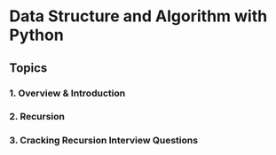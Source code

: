 # Data Structure and Algorithm with Python

## Topics
### 1. Overview & Introduction
### 2. Recursion
### 3. Cracking Recursion Interview Questions
